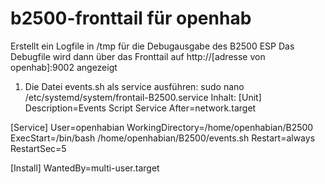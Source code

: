 # b2500-fronttail für openhab


Erstellt ein Logfile in /tmp für die Debugausgabe des B2500 ESP
Das Debugfile wird dann über das Fronttail auf http://[adresse von openhab]:9002 angezeigt

1. Die Datei events.sh als service ausführen:
sudo nano /etc/systemd/system/frontail-B2500.service
Inhalt: 
[Unit]
Description=Events Script Service
After=network.target

[Service]
User=openhabian
WorkingDirectory=/home/openhabian/B2500
ExecStart=/bin/bash /home/openhabian/B2500/events.sh
Restart=always
RestartSec=5

[Install]
WantedBy=multi-user.target

